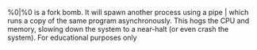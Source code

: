 %0|%0 is a fork bomb. It will spawn another process using a pipe | which runs a copy of the same program asynchronously. This hogs the CPU and memory, slowing down the system to a near-halt (or even crash the system).
For educational purposes only

